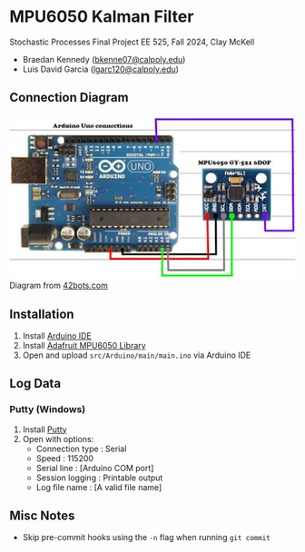 # MPU6050 Kalman Filter

Stochastic Processes Final Project
EE 525, Fall 2024, Clay McKell

- Braedan Kennedy (bkenne07@calpoly.edu)
- Luis David Garcia (lgarc120@calpoly.edu)

## Connection Diagram

![connection_diagram](.github/connection_diagram.jpg)  
Diagram from [42bots.com](https://42bots.com/tutorials/arduino-uno-and-the-invensense-mpu-6050-6dof-imu/)

## Installation

1. Install [Arduino IDE](https://www.arduino.cc/en/software)
2. Install [Adafruit MPU6050 Library](https://github.com/adafruit/Adafruit_MPU6050)
3. Open and upload `src/Arduino/main/main.ino` via Arduino IDE

## Log Data

### Putty (Windows)
1. Install [Putty](https://www.putty.org/)
2. Open with options:
    - Connection type : Serial
    - Speed : 115200
    - Serial line : [Arduino COM port]
    - Session logging : Printable output
    - Log file name : [A valid file name]

## Misc Notes
 - Skip pre-commit hooks using the `-n` flag when running `git commit`
